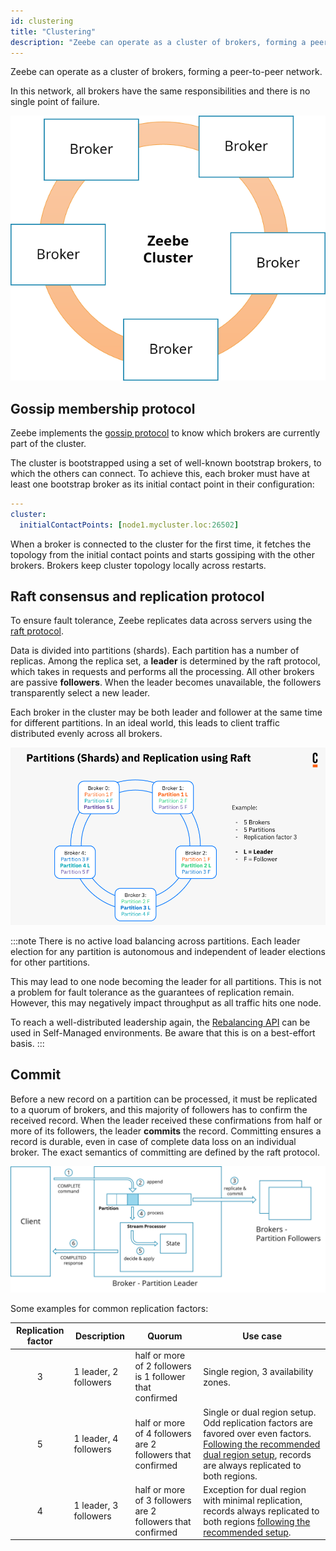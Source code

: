 ```yaml
---
id: clustering
title: "Clustering"
description: "Zeebe can operate as a cluster of brokers, forming a peer-to-peer network."
---
```


Zeebe can operate as a cluster of brokers, forming a peer-to-peer network.

In this network, all brokers have the same responsibilities and there is no single point of failure.

![cluster](assets/cluster.png)

## Gossip membership protocol

Zeebe implements the [gossip protocol](https://en.wikipedia.org/wiki/Gossip_protocol) to know which brokers are currently part of the cluster.

The cluster is bootstrapped using a set of well-known bootstrap brokers, to which the others can connect. To achieve this, each broker must have at least one bootstrap broker as its initial contact point in their configuration:

```yaml
---
cluster:
  initialContactPoints: [node1.mycluster.loc:26502]
```

When a broker is connected to the cluster for the first time, it fetches the topology from the initial contact points and starts gossiping with the other brokers. Brokers keep cluster topology locally across restarts.

## Raft consensus and replication protocol

To ensure fault tolerance, Zeebe replicates data across servers using the [raft protocol](<https://en.wikipedia.org/wiki/Raft_(computer_science)>).

Data is divided into partitions (shards). Each partition has a number of replicas. Among the replica set, a **leader** is determined by the raft protocol, which takes in requests and performs all the processing. All other brokers are passive **followers**. When the leader becomes unavailable, the followers transparently select a new leader.

Each broker in the cluster may be both leader and follower at the same time for different partitions. In an ideal world, this leads to client traffic distributed evenly across all brokers.

![cluster](assets/data-distribution.png)

:::note
There is no active load balancing across partitions. Each leader election for any partition is autonomous and independent of leader elections for other partitions.

This may lead to one node becoming the leader for all partitions. This is not a problem for fault tolerance as the guarantees of replication remain. However, this may negatively impact throughput as all traffic hits one node.

To reach a well-distributed leadership again, the [Rebalancing API](../../../self-managed/zeebe-deployment/operations/rebalancing.md) can be used in Self-Managed environments. Be aware that this is on a best-effort basis.
:::

## Commit

Before a new record on a partition can be processed, it must be replicated to a quorum of brokers, and this majority of followers has to confirm the received record. When the leader received these confirmations from half or more of its followers, the leader **commits** the record. Committing ensures a record is durable, even in case of complete data loss on an individual broker. The exact semantics of committing are defined by the raft protocol.

![cluster](assets/commit.png)

Some examples for common replication factors:

| Replication factor | Description           | Quorum                                                     | Use case                                                                                                                                                                                                                                                                  |
| :----------------: | --------------------- | ---------------------------------------------------------- | ------------------------------------------------------------------------------------------------------------------------------------------------------------------------------------------------------------------------------------------------------------------------- |
|         3          | 1 leader, 2 followers | half or more of 2 followers is 1 follower that confirmed   | Single region, 3 availability zones.                                                                                                                                                                                                                                      |
|         5          | 1 leader, 4 followers | half or more of 4 followers are 2 followers that confirmed | Single or dual region setup. Odd replication factors are favored over even factors. [Following the recommended dual region setup](../../../self-managed/concepts/multi-region/dual-region.md#zeebe-cluster-configuration), records are always replicated to both regions. |
|         4          | 1 leader, 3 followers | half or more of 3 followers are 2 followers that confirmed | Exception for dual region with minimal replication, records always replicated to both regions [following the recommended setup](../../../self-managed/concepts/multi-region/dual-region.md#zeebe-cluster-configuration).                                                  |
